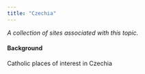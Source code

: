 ```yaml
---
title: "Czechia"
---
```



*A collection of sites associated with this topic.*

#### Background

Catholic places of interest in Czechia


